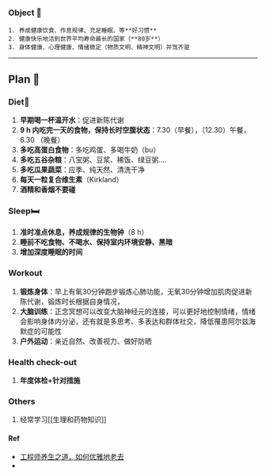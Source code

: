 ### Object 🎯
```ad-summary
1. 养成健康饮食、作息规律、充足睡眠、等**好习惯**
2. 健康快乐地活到世界平均寿命最长的国家（**80岁**）
3. 身体健康、心理健康、情绪稳定（物质文明、精神文明）并驾齐驱

```

---
## Plan 🪫
### Diet🍜
1. **早期喝一杯温开水**：促进新陈代谢
2. **9 h 内吃完一天的食物，保持长时空腹状态**：7.30（早餐），（12.30）午餐，6.30 （晚餐）
3. **多吃高蛋白食物**：多吃鸡蛋、多喝牛奶（bu）
4. **多吃五谷杂粮**：八宝粥、豆浆、稀饭、绿豆粥....
5. **多吃瓜果蔬菜**：应季、纯天然、清洗干净
6. **每天一粒复合维生素**（Kirkland）
7. **酒精和香烟不要碰**
### Sleep🛏️
1. **准时准点休息，养成规律的生物钟**（8 h）
2. **睡前不吃食物、不喝水、保持室内环境安静、黑暗**
3. **增加深度睡眠的时间**
### Workout 
1. **锻炼身体**：早上有氧30分钟跑步锻炼心肺功能，无氧30分钟增加肌肉促进新陈代谢，锻炼时长根据自身情况，
2. **大脑训练**：正念冥想可以改变大脑神经元的连接，可以更好地控制情绪，情绪会影响身体内分泌，还有就是多思考、多表达和群体社交，降低罹患阿尔兹海默症的可能性
3. **户外运动**：亲近自然、改善视力、做好防晒
### Health check-out 
1. **年度体检+针对措施**

### Others 
1. 经常学习[[生理和药物知识]]

#### Ref 
- [工程师养生之道，如何优雅地老去](https://mp.weixin.qq.com/s/zCz-aZK1hVW5duNuyLahuw)
- 